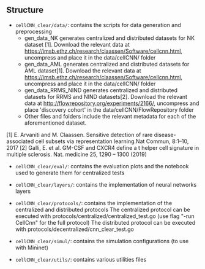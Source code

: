 ## Structure
- `cellCNN_clear/data/`: contains the scripts for data generation and preprocessing
    - gen_data_NK generates centralized and distributed datasets for NK dataset [1]. Download the relevant data
at https://imsb.ethz.ch/research/claassen/Software/cellcnn.html, uncompress and place it in the data/cellCNN/ folder
    - gen_data_AML generates centralized and distributed datasets for AML dataset[1]. Download the relevant data
at https://imsb.ethz.ch/research/claassen/Software/cellcnn.html, uncompress and place it in the data/cellCNN/ folder
    - gen_data_RRMS_NIND generates centralized and distributed datasets for RRMS and NIND datasets[2]. Download the relevant data
at  http://flowrepository.org/experiments/2166/, uncompress and place 'discovery cohort' in the data/cellCNN/FlowRepository folder
    - Other files and folders include the relevant metadata for each of the aforementioned dataset.


[1] E. Arvaniti and M. Claassen. Sensitive detection of rare disease-associated cell subsets via representation learning.Nat Commun, 8:1–10, 2017
[2] Galli, E. et al. GM-CSF and CXCR4 define a t helper cell signature in multiple sclerosis. Nat. medicine 25, 1290 – 1300
(2019)

- `cellCNN_clear/eval/`: contains the evaluation plots and the notebook used to generate them for centralized tests

- `cellCNN_clear/layers/`: contains the implementation of neural networks layers

- `cellCNN_clear/protocols/`: contains the implementation of the centralized and distributed protocols
    The centralized protocol can be executed with protocols/centralized/centralized_test.go
        (use flag "-run CellCnn" for the full protocol)
    The distributed protocol can be executed with protocols/decentralized/cnn_clear_test.go

- `cellCNN_clear/simul/`: contains the simulation configurations (to use with Mininet)

- `cellCNN_clear/utils/`: contains various utilities files
